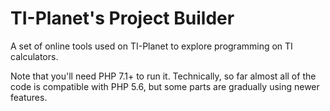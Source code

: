 # TI-Planet's Project Builder

A set of online tools used on TI-Planet to explore programming on TI calculators.

Note that you'll need PHP 7.1+ to run it. Technically, so far almost all of the code is compatible with PHP 5.6, but some parts are gradually using newer features.
